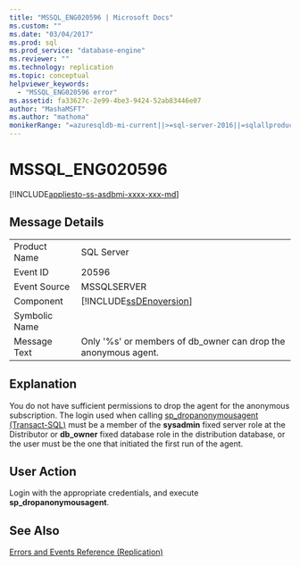 ```yaml
---
title: "MSSQL_ENG020596 | Microsoft Docs"
ms.custom: ""
ms.date: "03/04/2017"
ms.prod: sql
ms.prod_service: "database-engine"
ms.reviewer: ""
ms.technology: replication
ms.topic: conceptual
helpviewer_keywords: 
  - "MSSQL_ENG020596 error"
ms.assetid: fa33627c-2e99-4be3-9424-52ab83446e07
author: "MashaMSFT"
ms.author: "mathoma"
monikerRange: "=azuresqldb-mi-current||>=sql-server-2016||=sqlallproducts-allversions"
---
```

# MSSQL_ENG020596
[!INCLUDE[appliesto-ss-asdbmi-xxxx-xxx-md](../../includes/appliesto-ss-asdbmi-xxxx-xxx-md.md)]
    
## Message Details  
  
|||  
|-|-|  
|Product Name|SQL Server|  
|Event ID|20596|  
|Event Source|MSSQLSERVER|  
|Component|[!INCLUDE[ssDEnoversion](../../includes/ssdenoversion-md.md)]|  
|Symbolic Name||  
|Message Text|Only '%s' or members of db_owner can drop the anonymous agent.|  
  
## Explanation  
 You do not have sufficient permissions to drop the agent for the anonymous subscription. The login used when calling [sp_dropanonymousagent &#40;Transact-SQL&#41;](../../relational-databases/system-stored-procedures/sp-dropanonymousagent-transact-sql.md) must be a member of the **sysadmin** fixed server role at the Distributor or **db_owner** fixed database role in the distribution database, or the user must be the one that initiated the first run of the agent.  
  
## User Action  
 Login with the appropriate credentials, and execute **sp_dropanonymousagent**.  
  
## See Also  
 [Errors and Events Reference &#40;Replication&#41;](../../relational-databases/replication/errors-and-events-reference-replication.md)  
  
  
